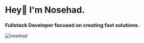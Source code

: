 <h1>Hey👋 I'm Nosehad.</h1>
<h3>Fullstack Developer focused on creating fast solutions.</h3>

<p><img align="left" src="https://github-readme-stats.vercel.app/api/top-langs/?username=nosehad&layout=compact&theme=radical" alt="nosehad" /></p>

<!--
**nosehad/nosehad** is a ✨ _special_ ✨ repository because its `README.md` (this file) appears on your GitHub profile.

Here are some ideas to get you started:

- 🔭 I’m currently working on ...
- 🌱 I’m currently learning ...
- 👯 I’m looking to collaborate on ...
- 🤔 I’m looking for help with ...
- 💬 Ask me about ...
- 📫 How to reach me: ...
- 😄 Pronouns: ...
- ⚡ Fun fact: ...
-->
